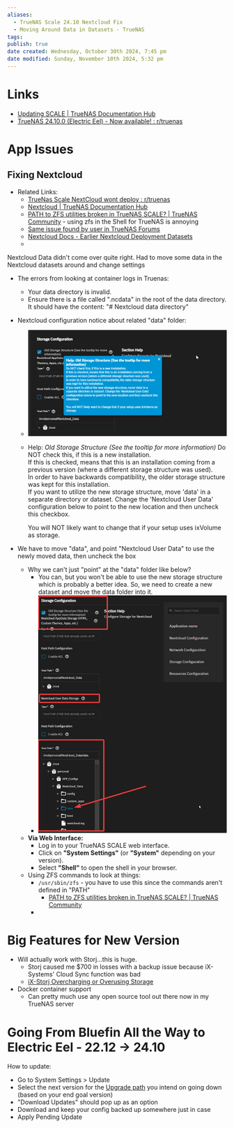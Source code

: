 ```yaml
---
aliases:
  - TrueNAS Scale 24.10 Nextcloud Fix
  - Moving Around Data in Datasets - TrueNAS
tags: 
publish: true
date created: Wednesday, October 30th 2024, 7:45 pm
date modified: Sunday, November 10th 2024, 5:32 pm
---
```


# Links

- [Updating SCALE | TrueNAS Documentation Hub](https://www.truenas.com/docs/scale/scaletutorials/systemsettings/updatescale/)
- [TrueNAS 24.10.0 (Electric Eel) - Now available! : r/truenas](https://www.reddit.com/r/truenas/comments/1gext0r/truenas_24100_electric_eel_now_available/)

# App Issues

## Fixing Nextcloud

- Related Links:
	- [TrueNas Scale NextCloud wont deploy : r/truenas](https://www.reddit.com/r/truenas/comments/1g3k06o/truenas_scale_nextcloud_wont_deploy/) 
	- [Nextcloud | TrueNAS Documentation Hub](https://www.truenas.com/docs/truenasapps/stableapps/installnextcloudmedia/) 
	- [PATH to ZFS utilities broken in TrueNAS SCALE? | TrueNAS Community](https://www.truenas.com/community/threads/path-to-zfs-utilities-broken-in-truenas-scale.110898/) - using zfs in the Shell for TrueNAS is annoying
	- [Same issue found by user in TrueNAS Forums](https://forums.truenas.com/t/nextcloud-does-not-start-and-cannot-reinstall-after-electric-eel-update/22186/8?u=cybersader)
	- [Nextcloud Docs - Earlier Nextcloud Deployment Datasets](https://www.truenas.com/docs/truenasapps/stableapps/installnextcloudmedia/#expand-12)
	- 

Nextcloud Data didn't come over quite right.  Had to move some data in the Nextcloud datasets around and change settings

- The errors from looking at container logs in Truenas:
	- Your data directory is invalid.
	- Ensure there is a file called ".ncdata" in the root of the data directory. It should have the content: "# Nextcloud data directory"

- Nextcloud configuration notice about related "data" folder:
	- ![](_attachments/file-20241101202317427.png)
	- Help: _Old Storage Structure (See the tooltip for more information)_
		Do NOT check this, if this is a new installation.  
		If this is checked, means that this is an installation coming from a previous version (where a different storage structure was used).  
		In order to have backwards compatibility, the older storage structure was kept for this installation.  
		If you want to utilize the new storage structure, move 'data' in a separate directory or dataset. Change the 'Nextcloud User Data' configuration below to point to the new location and then uncheck this checkbox.  
		  
		You will NOT likely want to change that if your setup uses ixVolume as storage.

- We have to move "data", and point "Nextcloud User Data" to use the newly moved data, then uncheck the box
	- Why we can't just "point" at the "data" folder like below?
		- You can, but you won't be able to use the new storage structure which is probably a better idea.  So, we need to create a new dataset and move the data folder into it.
		- ![](_attachments/file-20241110173155097.png)
	- **Via Web Interface:**
		- Log in to your TrueNAS SCALE web interface.
		- Click on **"System Settings"** (or **"System"** depending on your version).
		- Select **"Shell"** to open the shell in your browser.
	- Using ZFS commands to look at things:
		- `/usr/sbin/zfs` - you have to use this since the commands aren't defined in "PATH"
			- [PATH to ZFS utilities broken in TrueNAS SCALE? | TrueNAS Community](https://www.truenas.com/community/threads/path-to-zfs-utilities-broken-in-truenas-scale.110898/)
		- 

# Big Features for New Version

- Will actually work with Storj...this is huge.  
	- Storj caused me $700 in losses with a backup issue because iX-Systems' Cloud Sync function was bad
	- [iX-Storj Overcharging or Overusing Storage](../iX-Storj%20Overcharging%20or%20Overusing%20Storage/iX-Storj%20Overcharging%20or%20Overusing%20Storage.md)
- Docker container support
	- Can pretty much use any open source tool out there now in my TrueNAS server

# Going From Bluefin All the Way to Electric Eel - 22.12 -> 24.10

How to update:

- Go to System Settings > Update
- Select the next version for the [Upgrade path](https://www.truenas.com/docs/softwarereleases/#upgrade-paths) you intend on going down (based on your end goal version)
- "Download Updates" should pop up as an option
- Download and keep your config backed up somewhere just in case
- Apply Pending Update